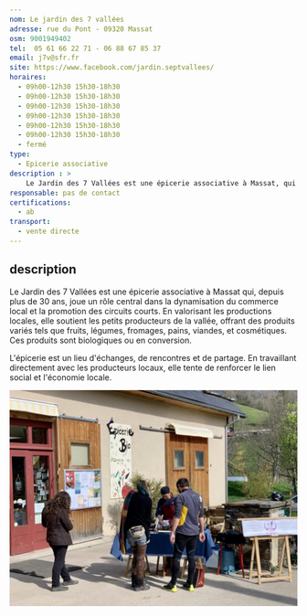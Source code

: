 ```yaml
---
nom: Le jardin des 7 vallées
adresse: rue du Pont - 09320 Massat
osm: 9001949402
tel:  05 61 66 22 71 - 06 88 67 85 37
email: j7v@sfr.fr
site: https://www.facebook.com/jardin.septvallees/
horaires:
  - 09h00-12h30 15h30-18h30
  - 09h00-12h30 15h30-18h30
  - 09h00-12h30 15h30-18h30
  - 09h00-12h30 15h30-18h30
  - 09h00-12h30 15h30-18h30
  - 09h00-12h30 15h30-18h30
  - fermé
type:
  - Epicerie associative
description : >
    Le Jardin des 7 Vallées est une épicerie associative à Massat, qui soutient les producteurs locaux depuis plus de 30 ans. Elle propose des produits bio variés, favorise le circuit court et renforce le lien social dans la vallée.
responsable: pas de contact
certifications:
  - ab
transport:
  - vente directe
---
```


## description

Le Jardin des 7 Vallées est une épicerie associative à Massat qui, depuis plus de 30 ans, joue un rôle central dans la dynamisation du commerce local et la promotion des circuits courts. En valorisant les productions locales, elle soutient les petits producteurs de la vallée, offrant des produits variés tels que fruits, légumes, fromages, pains, viandes, et cosmétiques. Ces produits sont biologiques ou en conversion.

L'épicerie est un lieu d'échanges, de rencontres et de partage. En travaillant directement avec les producteurs locaux, elle tente de renforcer le lien social et l'économie locale.

![Le jardin des 7 vallées](./media/jardin-des-7-vallees.jpg)
